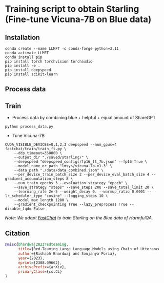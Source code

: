 # Training script to obtain Starling (Fine-tune Vicuna-7B on Blue data)

## Installation
```
conda create --name LLMFT -c conda-forge python=3.11
conda activate LLMFT
conda install pip
pip install torch torchvision torchaudio
pip install -e .
pip install deepspeed
pip install scikit-learn
```

## Process data

## Train
- Process data by combining blue + helpful + equal amount of ShareGPT
```
python process_data.py
```

- Tune  Vicuna-7B
```
CUDA_VISIBLE_DEVICES=0,1,2,3 deepspeed --num_gpus=4 fastchat/train/train_ft.py \
    --ddp_timeout=360000 \
    --output_dir "./saved/starling/" \
    --deepspeed "deepspeed_configs/fp16_ft_7b.json" --fp16 True \
    --model_name_or_path "lmsys/vicuna-7b-v1.3" \
    --data_path "./data/data_combined.json" \
    --per_device_train_batch_size 2 --per_device_eval_batch_size 4 --gradient_accumulation_steps 8 \
    --num_train_epochs 3 --evaluation_strategy "epoch" \
    --save_strategy "steps" --save_steps 200 --save_total_limit 20 \
    --learning_rate 2e-5 --weight_decay 0. --warmup_ratio 0.0001 --lr_scheduler_type "cosine" --logging_steps 10 \
    --model_max_length 1280 \
    --gradient_checkpointing True --lazy_preprocess True --disable_tqdm False
```

_Note: We adopt [FastChat](https://github.com/lm-sys/FastChat) to train Starling on the Blue data of HarmfulQA._

## Citation
```bibtex
@misc{bhardwaj2023redteaming,
      title={Red-Teaming Large Language Models using Chain of Utterances for Safety-Alignment}, 
      author={Rishabh Bhardwaj and Soujanya Poria},
      year={2023},
      eprint={2308.09662},
      archivePrefix={arXiv},
      primaryClass={cs.CL}
}
```
